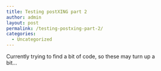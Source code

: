 ```yaml
---
title: Testing postXING part 2
author: admin
layout: post
permalink: /testing-postxing-part-2/
categories:
  - Uncategorized
---
```

Currently trying to find a bit of code, so these may turn up a  
bit&#8230;